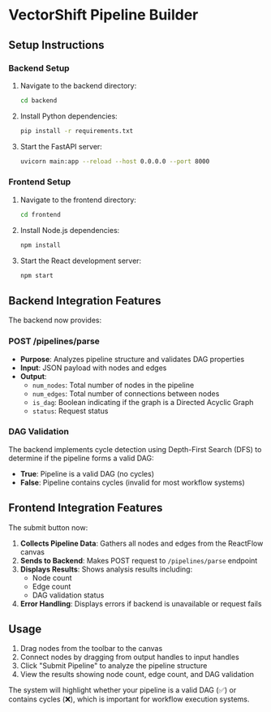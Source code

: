 # VectorShift Pipeline Builder

## Setup Instructions

### Backend Setup
1. Navigate to the backend directory:
   ```bash
   cd backend
   ```

2. Install Python dependencies:
   ```bash
   pip install -r requirements.txt
   ```

3. Start the FastAPI server:
   ```bash
   uvicorn main:app --reload --host 0.0.0.0 --port 8000
   ```

### Frontend Setup
1. Navigate to the frontend directory:
   ```bash
   cd frontend
   ```

2. Install Node.js dependencies:
   ```bash
   npm install
   ```

3. Start the React development server:
   ```bash
   npm start
   ```

## Backend Integration Features

The backend now provides:

### POST /pipelines/parse
- **Purpose**: Analyzes pipeline structure and validates DAG properties
- **Input**: JSON payload with nodes and edges
- **Output**: 
  - `num_nodes`: Total number of nodes in the pipeline
  - `num_edges`: Total number of connections between nodes
  - `is_dag`: Boolean indicating if the graph is a Directed Acyclic Graph
  - `status`: Request status

### DAG Validation
The backend implements cycle detection using Depth-First Search (DFS) to determine if the pipeline forms a valid DAG:
- **True**: Pipeline is a valid DAG (no cycles)
- **False**: Pipeline contains cycles (invalid for most workflow systems)

## Frontend Integration Features

The submit button now:
1. **Collects Pipeline Data**: Gathers all nodes and edges from the ReactFlow canvas
2. **Sends to Backend**: Makes POST request to `/pipelines/parse` endpoint
3. **Displays Results**: Shows analysis results including:
   - Node count
   - Edge count 
   - DAG validation status
4. **Error Handling**: Displays errors if backend is unavailable or request fails

## Usage
1. Drag nodes from the toolbar to the canvas
2. Connect nodes by dragging from output handles to input handles
3. Click "Submit Pipeline" to analyze the pipeline structure
4. View the results showing node count, edge count, and DAG validation

The system will highlight whether your pipeline is a valid DAG (✅) or contains cycles (❌), which is important for workflow execution systems.
